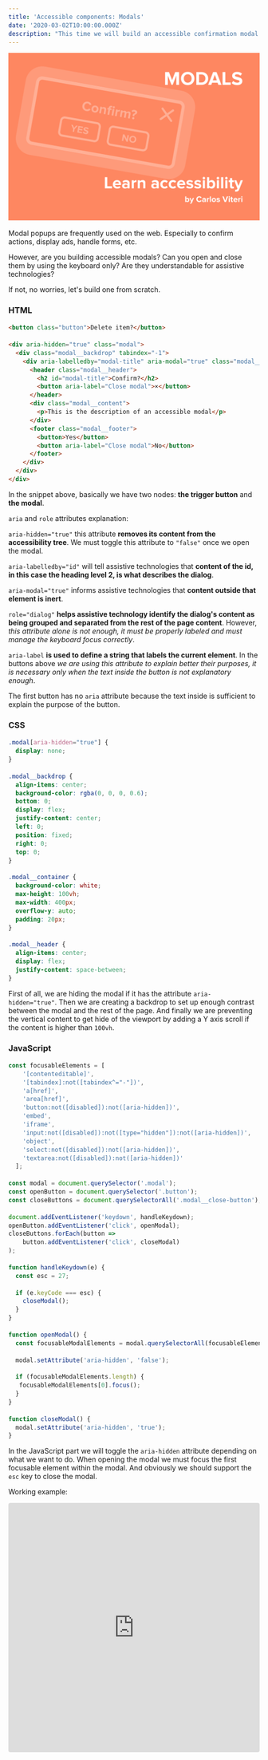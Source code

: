 ```yaml
---
title: 'Accessible components: Modals'
date: '2020-03-02T10:00:00.000Z'
description: "This time we will build an accessible confirmation modal to confirm or discard an action."
---
```


![Accessible components: Modals](./modal.png)

Modal popups are frequently used on the web. Especially to confirm actions, display ads, handle forms, etc.

However, are you building accessible modals? Can you open and close them by using the keyboard only? Are they understandable for assistive technologies?

If not, no worries, let's build one from scratch.

### HTML

```html
<button class="button">Delete item?</button>

<div aria-hidden="true" class="modal">
  <div class="modal__backdrop" tabindex="-1">
    <div aria-labelledby="modal-title" aria-modal="true" class="modal__container" role="dialog">
      <header class="modal__header">
        <h2 id="modal-title">Confirm?</h2>
        <button aria-label="Close modal">×</button>
      </header>
      <div class="modal__content">
        <p>This is the description of an accessible modal</p>
      </div>
      <footer class="modal__footer">
        <button>Yes</button>
        <button aria-label="Close modal">No</button>
      </footer>
    </div>
  </div>
</div>
```

In the snippet above, basically we have two nodes: **the trigger button** and **the modal**.

`aria` and `role` attributes explanation:

`aria-hidden="true"` this attribute **removes its content from the accessibility tree**. We must toggle this attribute to `"false"` once we open the modal.

`aria-labelledby="id"` will tell assistive technologies that **content of the id, in this case the heading level 2, is what describes the dialog**.

`aria-modal="true"` informs assistive technologies that **content outside that element is inert**.

`role="dialog"` **helps assistive technology identify the dialog's content as being grouped and separated from the rest of the page content**. However, _this attribute alone is not enough, it must be properly labeled and must manage the keyboard focus correctly_.

`aria-label` **is used to define a string that labels the current element**. In the buttons above _we are using this attribute to explain better their purposes, it is necessary only when the text inside the button is not explanatory enough_.

The first button has no `aria` attribute because the text inside is sufficient to explain the purpose of the button.

### CSS

```css
.modal[aria-hidden="true"] {
  display: none;
}

.modal__backdrop {
  align-items: center;
  background-color: rgba(0, 0, 0, 0.6);
  bottom: 0;
  display: flex;
  justify-content: center;
  left: 0;
  position: fixed;
  right: 0;
  top: 0;
}

.modal__container {
  background-color: white;
  max-height: 100vh;
  max-width: 400px;
  overflow-y: auto;
  padding: 20px;
}

.modal__header {
  align-items: center;
  display: flex;
  justify-content: space-between;
}
```

First of all, we are hiding the modal if it has the attribute `aria-hidden="true"`. Then we are creating a backdrop to set up enough contrast between the modal and the rest of the page. And finally we are preventing the vertical content to get hide of the viewport by adding a Y axis scroll if the content is higher than `100vh`.

### JavaScript

```js
const focusableElements = [
    '[contenteditable]',
    '[tabindex]:not([tabindex^="-"])',
    'a[href]',
    'area[href]',
    'button:not([disabled]):not([aria-hidden])',
    'embed',
    'iframe',
    'input:not([disabled]):not([type="hidden"]):not([aria-hidden])',
    'object',
    'select:not([disabled]):not([aria-hidden])',
    'textarea:not([disabled]):not([aria-hidden])'
  ];

const modal = document.querySelector('.modal');
const openButton = document.querySelector('.button');
const closeButtons = document.querySelectorAll('.modal__close-button');

document.addEventListener('keydown', handleKeydown);
openButton.addEventListener('click', openModal);
closeButtons.forEach(button =>
	button.addEventListener('click', closeModal)
);

function handleKeydown(e) {
  const esc = 27;

  if (e.keyCode === esc) {
    closeModal();
  }
}

function openModal() {
  const focusableModalElements = modal.querySelectorAll(focusableElements);

  modal.setAttribute('aria-hidden', 'false');

  if (focusableModalElements.length) {
   focusableModalElements[0].focus();
  }
}

function closeModal() {
  modal.setAttribute('aria-hidden', 'true');
}
```

In the JavaScript part we will toggle the `aria-hidden` attribute depending on what we want to do. When opening the modal we must focus the first focusable element within the modal. And obviously we should support the `esc` key to close the modal.

Working example:

<iframe
  src="https://codesandbox.io/embed/distracted-williams-b97jf?fontsize=14&hidenavigation=1&theme=dark"
  style="width:100%; height:500px; border:0; border-radius: 4px; overflow:hidden;"
  title="accessible-modal"
  allow="geolocation; microphone; camera; midi; vr; accelerometer; gyroscope; payment; ambient-light-sensor; encrypted-media; usb"
  sandbox="allow-modals allow-forms allow-popups allow-scripts allow-same-origin"
></iframe>
